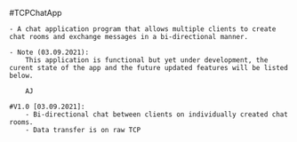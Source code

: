 #TCPChatApp

    - A chat application program that allows multiple clients to create chat rooms and exchange messages in a bi-directional manner.

    - Note (03.09.2021):
        This application is functional but yet under development, the curent state of the app and the future updated features will be listed below.

        AJ

    #V1.0 [03.09.2021]:
        - Bi-directional chat between clients on individually created chat rooms.
        - Data transfer is on raw TCP
    

#
